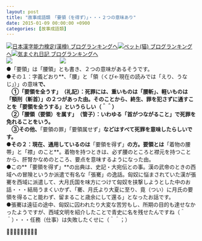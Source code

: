 ```yaml
---
layout: post
title: "故事成語類　「要領（を得ず）」・・・２つの意味あり"
date: 2015-01-09 00:00:00 +0900
categories: [故事成語類]
---
```


[![](/syuusyuu9701/assets/images/故事成語類-「要領（を得ず）」・・・２つの意味あり-br_c_3028_1.gif)](http://blog.with2.net/link.php?1659096:3028 "日本漢字能力検定(漢検) ブログランキングへ")[日本漢字能力検定(漢検) ブログランキングへ](http://blog.with2.net/link.php?1659096:3028)[![](/syuusyuu9701/assets/images/故事成語類-「要領（を得ず）」・・・２つの意味あり-br_c_1348_1.gif)](http://blog.with2.net/link.php?1659096:1348 "ペット(猫) ブログランキングへ")[ペット(猫) ブログランキングへ](http://blog.with2.net/link.php?1659096:1348)[![](/syuusyuu9701/assets/images/故事成語類-「要領（を得ず）」・・・２つの意味あり-br_c_9257_1.gif)](http://blog.with2.net/link.php?1659096:9257 "気まぐれ日記 ブログランキングへ")[気まぐれ日記 ブログランキングへ](http://blog.with2.net/link.php?1659096:9257)　　　　　　  
![](/syuusyuu9701/assets/images/故事成語類-「要領（を得ず）」・・・２つの意味あり-7aaabb9e725ec73d80420094bb396c93.jpg)　　　　　　　　　![](/syuusyuu9701/assets/images/故事成語類-「要領（を得ず）」・・・２つの意味あり-dd6a8292f3f6f3910abf6e0c352d6629.jpg)  
●「要領」は「腰領」とも書き、２つの意味があるそうです。  
●その１：字義どおり**、「腰」と「領（くび←現在の読みでは「えり、うなじ」）」の意味**で、  
　**①「要領を全うす」**　（礼記）：死罪には、重いものは「腰斬」、軽いものは「頸刑（斬首）」の２つがあった由。そのことから、終生、罪を犯さずに通すことを「要領を全うする」というらしい（＾＾）  
　**②「腰領（要領）を属す」**　（管子）：いわゆる「首がつながること」で死罪を免れることをいう。  
　③その他、**「要領の罪」「要領属せず」**などはすべて死罪を意味したらしいです。  
●その２：現在、通用しているのは**「要領を得ず」**の方。要領とは**「着物の腰帯」と「襟」のこと**。着物を持つときは、必ず腰のところと襟元を持つことから、肝腎かなめのところ、要点を意味するようになった由。  
●この**「要領を得ず」**の出典は、史記・大宛伝との事。漢の武帝のときの西域への冒険というか派遣で有名な「張騫」の逸話。匈奴に悩まされていた漢が張騫を西域に派遣して、大月氏国を味方につけて匈奴を挟撃しようとした中のお話・・・結局うまくいかず、「騫、月氏より大夏に至り、竟（つい）に月氏の要領を得ること能わず、留まること歳余にして還る」となったお話です。  
●張騫は遠征の途中、匈奴に囚われたり大変な苦労もし、所期の目的も達せなかったようですが、西域文明を紹介したことで青史に名を残せたんですね（＾＾）・・・任務（仕事）は失敗したくせに（＾＾；）  
  
👋👋👋🐑🐑🐑👋👋👋  